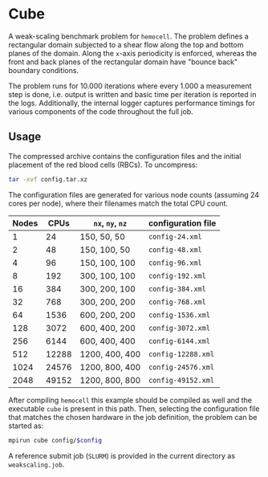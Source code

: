 # Cube

A weak-scaling benchmark problem for `hemocell`. The problem defines a
rectangular domain subjected to a shear flow along the top and bottom planes of
the domain. Along the `x`-axis periodicity is enforced, whereas the front and
back planes of the rectangular domain have "bounce back" boundary conditions.

The problem runs for 10.000 iterations where every 1.000 a measurement step is
done, i.e. output is written and basic time per iteration is reported in the
logs. Additionally, the internal logger captures performance timings for various
components of the code throughout the full job.

## Usage

The compressed archive contains the configuration files and the initial
placement of the red blood cells (RBCs). To uncompress:

```bash
tar -xvf config.tar.xz
```

The configuration files are generated for various node counts (assuming 24 cores
per node), where their filenames match the total CPU count.

Nodes | CPUs | `nx`, `ny`, `nz` | configuration file
------|------|------------------|-------------------
1     | 24    | 150, 50, 50    | `config-24.xml`
2     | 48    | 150, 100, 50   | `config-48.xml`
4     | 96    | 150, 100, 100  | `config-96.xml`
8     | 192   | 300, 100, 100  | `config-192.xml`
16    | 384   | 300, 200, 100  | `config-384.xml`
32    | 768   | 300, 200, 200  | `config-768.xml`
64    | 1536  | 600, 200, 200  | `config-1536.xml`
128   | 3072  | 600, 400, 200  | `config-3072.xml`
256   | 6144  | 600, 400, 400  | `config-6144.xml`
512   | 12288 | 1200, 400, 400 | `config-12288.xml`
1024  | 24576 | 1200, 800, 400 | `config-24576.xml`
2048  | 49152 | 1200, 800, 800 | `config-49152.xml`

After compiling `hemocell` this example should be compiled as well and the
executable `cube` is present in this path. Then, selecting the configuration
file that matches the chosen hardware in the job definition, the problem can
be started as:

```bash
mpirun cube config/$config
```

A reference submit job (`SLURM`) is provided in the current directory
as `weakscaling.job`.

